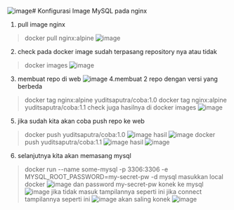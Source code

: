 ![image](https://github.com/saputrayudit/tekn-cloud-computing/assets/79730184/53c56790-899a-4e51-a69d-bf7e0ccbcc7a)# Konfigurasi Image MySQL pada nginx
1. pull image nginx
> docker pull nginx:alpine
![image](https://github.com/saputrayudit/tekn-cloud-computing/assets/79730184/07576479-b04f-40f1-96c8-4df257b02d00)
2. check pada docker image sudah terpasang repository nya atau tidak
> docker images
![image](https://github.com/saputrayudit/tekn-cloud-computing/assets/79730184/3231ff32-e0de-4c15-95b8-3514d135e8e8)
3. membuat repo di web
![image](https://github.com/saputrayudit/tekn-cloud-computing/assets/79730184/2f71d732-cfd1-4773-b9bf-114b4889fbff)
4.membuat 2 repo dengan versi yang berbeda 
> docker tag nginx:alpine yuditsaputra/coba:1.0
> docker tag nginx:alpine yuditsaputra/coba:1.1
check juga hasilnya di
> docker images
![image](https://github.com/saputrayudit/tekn-cloud-computing/assets/79730184/74bf4950-94f7-44b6-b9ae-83b03e172e98)
5. jika sudah kita akan coba push repo ke web
> docker push yuditsaputra/coba:1.0
![image](https://github.com/saputrayudit/tekn-cloud-computing/assets/79730184/6f1da0fd-0eee-41a7-8c14-c80425b78802)
hasil
> ![image](https://github.com/saputrayudit/tekn-cloud-computing/assets/79730184/00fe597c-0c63-454e-ac79-5cbb22dac1ad)
> docker push yuditsaputra/coba:1.1
![image](https://github.com/saputrayudit/tekn-cloud-computing/assets/79730184/4804c927-96b7-4dd9-b8fb-0810050a1bcd)
hasil
![image](https://github.com/saputrayudit/tekn-cloud-computing/assets/79730184/65e3bb05-ee0a-4eea-9797-9c18f53217c6)
6. selanjutnya kita akan memasang mysql
> docker run --name some-mysql -p 3306:3306 -e MYSQL_ROOT_PASSWORD=my-secret-pw -d mysql
masukkan local docker 
![image](https://github.com/saputrayudit/tekn-cloud-computing/assets/79730184/366f4ed8-4303-4f9b-950f-0b334c8f6304)
dan password
> my-secret-pw
konek ke mysql
![image](https://github.com/saputrayudit/tekn-cloud-computing/assets/79730184/fe2ffa80-9f6c-4031-a9e4-41fc517cc35c)
jika tidak masuk tampilannya seperti ini
jika connect tampilannya seperti ini
![image](https://github.com/saputrayudit/tekn-cloud-computing/assets/79730184/41b51b3f-bb6e-4db6-bab6-5243159ebb76)
akan saling konek
![image](https://github.com/saputrayudit/tekn-cloud-computing/assets/79730184/cef24dae-c822-40cf-ad7d-637f6f726a21)



